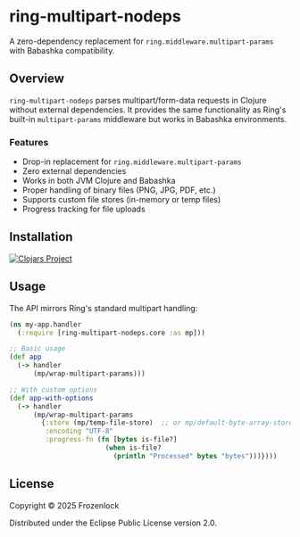 # ring-multipart-nodeps

A zero-dependency replacement for `ring.middleware.multipart-params` with Babashka compatibility.

## Overview

`ring-multipart-nodeps` parses multipart/form-data requests in Clojure without external dependencies. It provides the same functionality as Ring's built-in `multipart-params` middleware but works in Babashka environments.

### Features

- Drop-in replacement for `ring.middleware.multipart-params`
- Zero external dependencies
- Works in both JVM Clojure and Babashka
- Proper handling of binary files (PNG, JPG, PDF, etc.)
- Supports custom file stores (in-memory or temp files)
- Progress tracking for file uploads

## Installation

[![Clojars Project](https://img.shields.io/clojars/v/org.clojars.frozenlock/ring-multipart-nodeps.svg)](https://clojars.org/org.clojars.frozenlock/ring-multipart-nodeps)


## Usage

The API mirrors Ring's standard multipart handling:

```clojure
(ns my-app.handler
  (:require [ring-multipart-nodeps.core :as mp]))

;; Basic usage
(def app
  (-> handler
      (mp/wrap-multipart-params)))

;; With custom options
(def app-with-options
  (-> handler
      (mp/wrap-multipart-params
        {:store (mp/temp-file-store)  ;; or mp/default-byte-array-store for in-memory
         :encoding "UTF-8"
         :progress-fn (fn [bytes is-file?]
                        (when is-file?
                          (println "Processed" bytes "bytes")))})))
```


## License

Copyright © 2025 Frozenlock

Distributed under the Eclipse Public License version 2.0.
